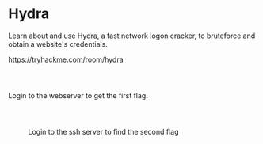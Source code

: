 # Hydra 

<!-- wp:paragraph -->
<p>Learn about and use Hydra, a fast network logon cracker, to bruteforce and obtain a website's credentials.</p>
<!-- /wp:paragraph -->

<!-- wp:paragraph -->
<p><a href="https://tryhackme.com/room/hydra">https://tryhackme.com/room/hydra</a></p>
<!-- /wp:paragraph -->

<!-- wp:image {"id":91,"sizeSlug":"large","linkDestination":"none"} -->
<figure class="wp-block-image size-large"><img src="https://persecure.files.wordpress.com/2022/02/image-4.png?w=1024" alt="" class="wp-image-91"/></figure>
<!-- /wp:image -->

<!-- wp:image {"id":93,"sizeSlug":"large","linkDestination":"none"} -->
<figure class="wp-block-image size-large"><img src="https://persecure.files.wordpress.com/2022/02/image-5.png?w=844" alt="" class="wp-image-93"/></figure>
<!-- /wp:image -->

<!-- wp:image {"id":94,"sizeSlug":"large","linkDestination":"none"} -->
<figure class="wp-block-image size-large"><img src="https://persecure.files.wordpress.com/2022/02/image-6.png?w=625" alt="" class="wp-image-94"/></figure>
<!-- /wp:image -->

<!-- wp:paragraph -->
<p>Login to the webserver to get the first flag.</p>
<!-- /wp:paragraph -->

<!-- wp:image {"id":96,"sizeSlug":"large","linkDestination":"none"} -->
<figure class="wp-block-image size-large"><img src="https://persecure.files.wordpress.com/2022/02/image-7.png?w=1024" alt="" class="wp-image-96"/></figure>
<!-- /wp:image -->

<!-- wp:image {"id":99,"sizeSlug":"large","linkDestination":"none"} -->
<figure class="wp-block-image size-large"><img src="https://persecure.files.wordpress.com/2022/02/image-9.png?w=631" alt="" class="wp-image-99"/></figure>
<!-- /wp:image -->

<!-- wp:image {"id":100,"sizeSlug":"large","linkDestination":"none"} -->
<figure class="wp-block-image size-large"><img src="https://persecure.files.wordpress.com/2022/02/image-10.png?w=584" alt="" class="wp-image-100"/></figure>
<!-- /wp:image -->

<!-- wp:image {"id":102,"sizeSlug":"large","linkDestination":"none"} -->
<figure class="wp-block-image size-large"><img src="https://persecure.files.wordpress.com/2022/02/image-11.png?w=293" alt="" class="wp-image-102"/><figcaption>Login to the ssh server to find the second flag</figcaption></figure>
<!-- /wp:image -->

<!-- wp:image {"id":103,"sizeSlug":"large","linkDestination":"none"} -->
<figure class="wp-block-image size-large"><img src="https://persecure.files.wordpress.com/2022/02/image-12.png?w=614" alt="" class="wp-image-103"/></figure>
<!-- /wp:image -->
